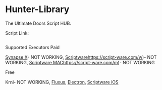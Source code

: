 # Hunter-Library
The Ultimate Doors Script HUB.

Script Link:
```lua

```

Supported Executors
 Paid
 
 [ Synapse X](https://x.synapse.to/)- NOT WORKING, [Scriptware](https://script-ware.com/w)https://script-ware.com/w)- NOT WORKING, [Scriptware MAC]([https://script-ware.com/w)https://script-ware.com/m)- NOT WORKING
 
 Free
 
 Krnl- NOT WORKING, [Fluxus](https://fluxteam.net), [Electron](https://ryos.lol), [Scriptware iOS](https://script-ware.com/ios)
